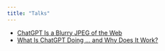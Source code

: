 ```yaml
---
title: "Talks"
---
```


- [ChatGPT Is a Blurry JPEG of the Web](notes/talks/ChatGPT%20Is%20a%20Blurry%20JPEG%20of%20the%20Web.md)
- [What Is ChatGPT Doing … and Why Does It Work?](notes/talks/What%20Is%20ChatGPT%20Doing%20…%20and%20Why%20Does%20It%20Work?.md)